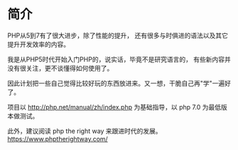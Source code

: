 # 简介

PHP从5到7有了很大进步，除了性能的提升，
还有很多与时俱进的语法以及其它提升开发效率的内容。

我是从PHP5时代开始入门PHP的，说实话，毕竟不是研究语言的，
有些新内容并没有很关注，更不谈懂得如何使用了。

因此计划把一些自己觉得比较好玩的东西放进来。又一想，干脆自己再"学"一遍好了。

项目以 http://php.net/manual/zh/index.php 为基础指导，以 php 7.0 为最低版本做测试。

此外，建议阅读 php the right way 来跟进时代的发展。https://www.phptherightway.com/

